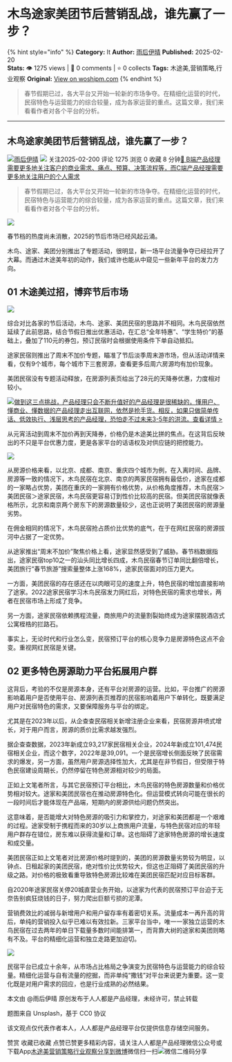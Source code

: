 # 木鸟途家美团节后营销乱战，谁先赢了一步？
{% hint style="info" %}
**Category:** It
**Author:** [雨后伊晴](https://www.woshipm.com/u/1183384)
**Published:** 2025-02-20  
**Stats:** 👁️ 1275 views | 💬 0 comments | ⭐ 0 collects
**Tags:** 木途美,营销策略,行业观察
**Original:** [View on woshipm.com](https://www.woshipm.com/it/6182214.html)
{% endhint %}
> 春节假期已过，各大平台又开始一轮新的市场争夺。在精细化运营的时代，民宿特色与运营能力的综合较量，成为各家运营的重点。这篇文章，我们来看看作者对各个平台的分析。

---

## 木鸟途家美团节后营销乱战，谁先赢了一步？

[![](https://static.woshipm.com/view/2022113014372859967.jpg?imageView2/1/w/72/h/72/q/100)](https://www.woshipm.com/u/1183384)[雨后伊晴](https://www.woshipm.com/u/1183384) ![](https://static.woshipm.com/tag/1101_1@2x.png) 关注2025-02-200 评论 1275 浏览 0 收藏 8 分钟[🔗 B端产品经理需要更多地关注客户的商业需求、痛点、预算、决策流程等，而C端产品经理需要更多地关注用户的个人需求](https://ke.qidianla.com/courses/bcpm)

> 春节假期已过，各大平台又开始一轮新的市场争夺。在精细化运营的时代，民宿特色与运营能力的综合较量，成为各家运营的重点。这篇文章，我们来看看作者对各个平台的分析。

![](https://image.woshipm.com/2023/04/13/38050e18-d9e2-11ed-bd74-00163e0b5ff3.jpg)

春节档的热度尚未消散，2025的节后市场已经风起云涌。

木鸟、途家、美团分别推出了专题活动，很明显，新一场平台流量争夺已经拉开了大幕。而通过木途美年初的动作，我们或许也能从中窥见一些新年平台的发力方向。

## 01 木途美过招，博弈节后市场

![](https://image.woshipm.com/2025/02/19/d270b110-eeb1-11ef-a5ed-00163e09d72f.png)

综合对比各家的节后活动，木鸟、途家、美团民宿的思路并不相同。木鸟民宿依然延续了此前思路，结合节假日推出优惠活动，在汇总“全年特惠”、“学生特价”的基础上，叠加了110元的券包，预订民宿时会根据使用条件下单自动抵扣。

途家民宿则推出了周末不加价专题，瞄准了节后淡季周末游市场，但从活动详情来看，仅有9个城市，每个城市下三套房源，查看更多后周六房源均有加价现象。

美团民宿没有专题活动释放，在房源列表页给出了28元的天降券优惠，力度相对较小。

[![](https://image.woshipm.com/2023/07/27/1788a218-2c7f-11ee-b91f-00163e0b5ff3.png)做到这三点挑战，产品经理只会不断升值好的产品经理是很稀缺的，懂用户、懂商业、懂数据的产品经理走出互联网，依然是抢手货。相反，如果只做简单传话、低效执行、浅层思考的产品经理，恐怕走不过未来3-5年的洪流。查看详情 >](https://ke.qidianla.com/courses/bcpm)

从元宵活动到周末不加价再到天降券，价格仍是木途美比拼的焦点。在这背后反映出的不只是平台优惠力度，更是各家平台的话语权及对供应链的把控能力。

![](https://image.woshipm.com/2025/02/19/d94439a8-eeb1-11ef-a5ed-00163e09d72f.png)

从房源价格来看，以北京、成都、南京、重庆四个城市为例，在入离时间、品牌、房源等一致的情况下，木鸟民宿在北京、南京的两家民宿拥有最低价，途家在成都的一家略占优势，美团在重庆的一家拥有价格优势，从价格角度推荐，木鸟民宿＞美团民宿＞途家民宿，木鸟民宿更容易订到性价比较高的民宿。但美团民宿就像表格所示，北京和南京两个房东下的房源数量较少，这也正说明了美团民宿的房源量劣势。

在佣金相同的情况下，木鸟民宿抢占质价比优势的底气，在于在网红民宿的房源拔河中占据了一定优势。

从途家推出“周末不加价”聚焦价格上看，途家显然感受到了威胁。春节档数据指出，途家民宿top10之一的汕头同比增长四成，木鸟民宿春节订单同比翻倍增长，美团旅行“春节旅游”搜索量整体上涨168%，途家民宿面对的压力更大。

一方面，美团民宿的存在感还在以肉眼可见的速度上升，特色民宿的增加直接影响了途家。2022途家民宿学习木鸟民宿发力网红后，对特色民宿的需求也增长，两者在民宿市场上形成了竞争。

另一方面，途家民宿依赖携程流量，商旅用户的流量割裂始终成为途家摆脱酒店式公寓桎梏的拦路石。

事实上，无论时代和行业怎么变，民宿预订平台的核心竞争力是房源特色这点不会变。重视网红民宿是关键。

## 02 更多特色房源助力平台拓展用户群

这背后，考验的不仅是房源本身，还有平台对房源的运营。比如，平台推广的房源影响着用户是否使用平台、房源列表页推荐的民宿影响着用户下单转化，既要满足用户对民宿特色的需求，又要保障服务与平台的绑定。

尤其是在2023年以后，从企查查民宿相关新增注册企业来看，民宿房源井喷式增长，对于用户而言，房源的质价比需求越发强烈。

据企查查数据，2023年新成立93,217家民宿相关企业，2024年新成立101,474民宿相关企业，而这个数字，2022年是39,091。一个是民宿增长侧面反映了民宿需求的爆发，另一方面，虽然用户房源选择性加大，尤其是在非节假日，但受限于特色民宿建设周期长，仍然停留在特色房源相对较少的局面。

正如上文笔者所言，与其它民宿预订平台相比，木鸟民宿的特色房源数量和价格优势相对较大。途家和美团民宿也在推动房源特色化。但运营模式转向可能在很长的一段时间后才能体现在产品端，短期内的房源供给问题仍然突出。

这意味着，是否能增大对特色房源的吸引力和掌控力，对途家和美团都是一个艰难的过程。途家受制于携程而来的30岁以上商旅用户流量，与特色民宿对应的年轻用户群存在错位，房东难以获得流量和订单。这也阻碍了途家特色房源的增长速度和成交量。

美团民宿正如上文笔者对比房源价格时提到的，美团的房源数量劣势较为明显，以钟点、日租起家的美团民宿，绝对性价比优势较大，但这也正阻碍了美团民宿的升级之路。对价格的极致看重导致特色房源比较难在美团民宿匹配对应目标客群。

自2020年途家民宿关停20城直营业务开始，以途家为代表的民宿预订平台迫于无奈告别疯狂烧钱的日子，努力爬出巨额亏损的泥潭。

营销费效比的减弱与新增用户和用户留存率有着密切关系。流量成本一再升高的背后，单纯的营销投入似乎已难以有效拉新。三家平台当中，唯一一家独立运营的木鸟民宿在过去两年的单日下载量多数时间能排第一，而背靠大树的途家和美团则略有不及。平台的精细化运营和独立走路更加迫切。

![](https://image.woshipm.com/2025/02/19/e2b515f2-eeb1-11ef-a5ed-00163e09d72f.png)

民宿平台已成立十余年，从市场占比格局之争演变为民宿特色与运营能力的综合较量。精细化运营与自有流量的挖掘，而非单纯“撒钱”对平台来说更为重要。这一变化既是对用户需求的回应，也是行业成熟的必然结果。

本文由 @雨后伊晴 原创发布于人人都是产品经理，未经许可，禁止转载

题图来自 Unsplash，基于 CC0 协议

该文观点仅代表作者本人，人人都是产品经理平台仅提供信息存储空间服务。

赞赏 收藏已收藏 点赞已赞更多精彩内容，请关注人人都是产品经理微信公众号或下载App[木途美](https://www.woshipm.com/tag/%e6%9c%a8%e9%80%94%e7%be%8e)[营销策略](https://www.woshipm.com/tag/%e8%90%a5%e9%94%80%e7%ad%96%e7%95%a5)[行业观察](https://www.woshipm.com/tag/%e8%a1%8c%e4%b8%9a%e8%a7%82%e5%af%9f)[分享到微博](https://service.weibo.com/share/share.php?appkey=2775287854&title=木鸟途家美团节后营销乱战，谁先赢了一步？&url=https://www.woshipm.com/it/6182214.html&pic=https://image.woshipm.com/2023/04/13/38050e18-d9e2-11ed-bd74-00163e0b5ff3.jpg)微信扫一扫![微信二维码](https://api.pwmqr.com/qrcode/create/?url=https://www.woshipm.com/it/6182214.html)分享